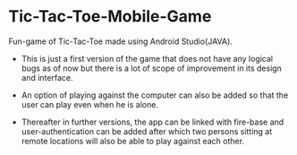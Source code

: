 # Tic-Tac-Toe-Mobile-Game

Fun-game of Tic-Tac-Toe made using Android Studio(JAVA). 

* This is just a first version of the game that does not have any logical bugs as of now but there is a lot of scope of improvement in its design and interface. 

* An option of playing against the computer can also be added so that the user can play even when he is alone.

* Thereafter in further versions, the app can be linked with fire-base and user-authentication can be added after which two persons sitting at remote locations will also be able to play against each other.
